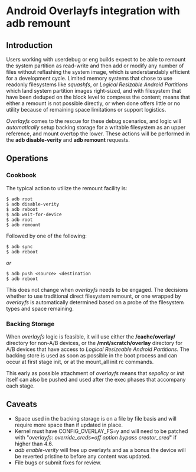 Android Overlayfs integration with adb remount
==============================================

Introduction
------------

Users working with userdebug or eng builds expect to be able to
remount the system partition as read-write and then add or modify
any number of files without reflashing the system image, which is
understandably efficient for a development cycle.
Limited memory systems that chose to use readonly filesystems like
*squashfs*, or *Logical Resizable Android Partitions* which land
system partition images right-sized, and with filesystem that have
been deduped on the block level to compress the content; means that
either a remount is not possible directly, or when done offers
little or no utility because of remaining space limitations or
support logistics.

*Overlayfs* comes to the rescue for these debug scenarios, and logic
will _automatically_ setup backing storage for a writable filesystem
as an upper reference, and mount overtop the lower.  These actions
will be performed in the **adb disable-verity** and **adb remount**
requests.

Operations
----------

### Cookbook

The typical action to utilize the remount facility is:

    $ adb root
    $ adb disable-verity
    $ adb reboot
    $ adb wait-for-device
    $ adb root
    $ adb remount

Followed by one of the following:

    $ adb sync
    $ adb reboot

*or*

    $ adb push <source> <destination
    $ adb reboot

This does not change when *overlayfs* needs to be engaged.
The decisions whether to use traditional direct filesystem remount,
or one wrapped by *overlayfs* is automatically determined based on
a probe of the filesystem types and space remaining.

### Backing Storage

When *overlayfs* logic is feasible, it will use either the
**/cache/overlay/** directory for non-A/B devices, or the
**/mnt/scratch/overlay** directory for A/B devices that have
access to *Logical Resizeable Android Partitions*.
The backing store is used as soon as possible in the boot
process and can occur at first stage init, or at the
mount_all init rc commands.

This early as possible attachment of *overlayfs* means that
*sepolicy* or *init* itself can also be pushed and used after
the exec phases that accompany each stage.

Caveats
-------

- Space used in the backing storage is on a file by file basis
  and will require more space than if updated in place.
- Kernel must have CONFIG_OVERLAY_FS=y and will need to be patched
  with "*overlayfs: override_creds=off option bypass creator_cred*"
  if higher than 4.6.
- *adb enable-verity* will free up overlayfs and as a bonus the
  device will be reverted pristine to before any content was updated.
- File bugs or submit fixes for review.
